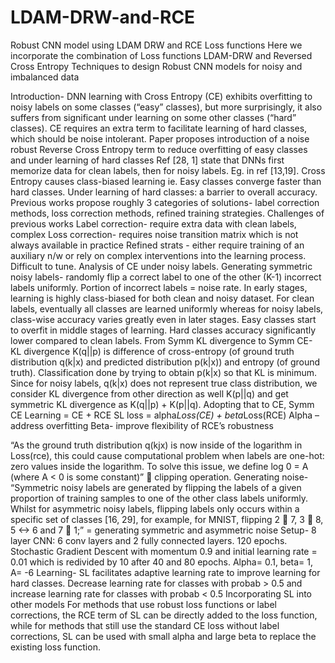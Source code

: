 # LDAM-DRW-and-RCE
Robust CNN model using LDAM DRW and RCE Loss functions
Here we incorporate the combination of Loss functions LDAM-DRW and Reversed Cross Entropy Techniques to design Robust CNN models for noisy and imbalanced data 

Introduction-
DNN learning with Cross Entropy (CE) exhibits overfitting to noisy labels on some classes (“easy” classes), but more surprisingly, it also suffers from significant under learning on some other classes (“hard” classes). CE requires an extra term to facilitate learning of hard classes, which should be noise intolerant.
Paper proposes introduction of a noise robust Reverse Cross Entropy term to reduce overfitting of easy classes and under learning of hard classes
Ref [28, 1] state that DNNs first memorize data for clean labels, then for noisy labels. Eg. in ref [13,19].
Cross Entropy causes class-biased learning ie. Easy classes converge faster than hard classes. Under learning of hard classes: a barrier to overall accuracy.
Previous works propose roughly 3 categories of solutions- label correction methods, loss correction methods, refined training strategies.
Challenges of previous works
Label correction- require extra data with clean labels, complex
Loss correction- requires noise transition matrix which is not always available in practice
Refined strats - either require training of an auxiliary n/w or rely on complex interventions into the learning process. Difficult to tune.
Analysis of CE under noisy labels.
Generating symmetric noisy labels- randomly flip a correct label to one of the other (K-1) incorrect labels uniformly. Portion of incorrect labels = noise rate.
In early stages, learning is highly class-biased for both clean and noisy dataset. For clean labels, eventually all classes are learned uniformly whereas for noisy labels, class-wise accuracy varies greatly even in later stages. Easy classes start to overfit in middle stages of learning. Hard classes accuracy significantly lower compared to clean labels.
From Symm KL divergence to Symm CE-
KL divergence K(q||p) is difference of cross-entropy (of ground truth distribution q(k|x) and predicted distribution p(k|x)) and entropy (of ground truth). Classification done by trying to obtain p(k|x) so that KL is minimum. 
Since for noisy labels, q(k|x) does not represent true class distribution, we consider KL divergence from other direction as well K(p||q) and get symmetric KL divergence as K(q||p) + K(p||q).
Adopting that to CE, Symm CE Learning = CE + RCE
SL loss = alpha*Loss(CE) + beta*Loss(RCE)
Alpha – address overfitting
Beta- improve flexibility of RCE’s robustness

“As the ground truth distribution q(kjx) is now inside of the logarithm in Loss(rce), this could cause computational problem when labels are one-hot: zero values inside the logarithm. To solve this issue, we define log 0 = A (where A < 0 is some constant)”  clipping operation.
Generating noise-
“Symmetric noisy labels are generated by flipping the labels of a given proportion of training samples to one of the other class labels uniformly. Whilst for asymmetric noisy labels, flipping labels only occurs within a specific set of classes [16, 29], for example, for MNIST, flipping 2  7, 3  8,      5 <->  6 and 7  1;”   = generating symmetric and asymmetric noise
Setup- 
8 layer CNN: 6 conv layers and 2 fully connected layers. 120 epochs. Stochastic Gradient Descent with momentum 0.9 and initial learning rate = 0.01 which is redivided by 10 after 40 and 80 epochs. 
Alpha= 0.1, beta= 1, A= -6
Learning-
SL facilitates adaptive learning rate to improve learning for hard classes. Decrease learning rate for classes with probab > 0.5 and increase learning rate for classes with probab < 0.5
Incorporating SL into other models
For methods that use robust loss functions or label corrections, the RCE term of SL can be directly added to the loss function, while for methods that still use the standard CE loss without label corrections, SL can be used with small alpha and large beta to replace the existing loss function.













